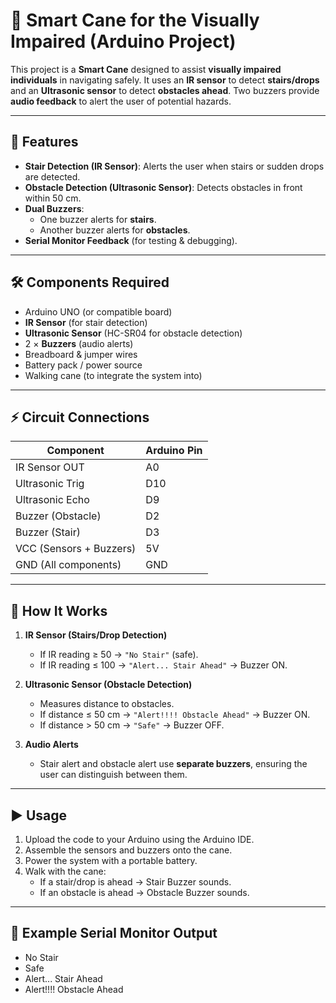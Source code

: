 # 🦯 Smart Cane for the Visually Impaired (Arduino Project)

This project is a **Smart Cane** designed to assist **visually impaired individuals** in navigating safely. It uses an **IR sensor** to detect **stairs/drops** and an **Ultrasonic sensor** to detect **obstacles ahead**. Two buzzers provide **audio feedback** to alert the user of potential hazards.

---

## 🚀 Features
- **Stair Detection (IR Sensor)**: Alerts the user when stairs or sudden drops are detected.  
- **Obstacle Detection (Ultrasonic Sensor)**: Detects obstacles in front within 50 cm.  
- **Dual Buzzers**:  
  - One buzzer alerts for **stairs**.  
  - Another buzzer alerts for **obstacles**.  
- **Serial Monitor Feedback** (for testing & debugging).  

---

## 🛠️ Components Required
- Arduino UNO (or compatible board)  
- **IR Sensor** (for stair detection)  
- **Ultrasonic Sensor** (HC-SR04 for obstacle detection)  
- 2 × **Buzzers** (audio alerts)  
- Breadboard & jumper wires  
- Battery pack / power source  
- Walking cane (to integrate the system into)  

---

## ⚡ Circuit Connections
| Component              | Arduino Pin |
|------------------------|-------------|
| IR Sensor OUT          | A0          |
| Ultrasonic Trig        | D10         |
| Ultrasonic Echo        | D9          |
| Buzzer (Obstacle)      | D2          |
| Buzzer (Stair)         | D3          |
| VCC (Sensors + Buzzers)| 5V          |
| GND (All components)   | GND         |

---

## 📜 How It Works
1. **IR Sensor (Stairs/Drop Detection)**  
   - If IR reading ≥ 50 → `"No Stair"` (safe).  
   - If IR reading ≤ 100 → `"Alert... Stair Ahead"` → Buzzer ON.  

2. **Ultrasonic Sensor (Obstacle Detection)**  
   - Measures distance to obstacles.  
   - If distance ≤ 50 cm → `"Alert!!!! Obstacle Ahead"` → Buzzer ON.  
   - If distance > 50 cm → `"Safe"` → Buzzer OFF.  

3. **Audio Alerts**  
   - Stair alert and obstacle alert use **separate buzzers**, ensuring the user can distinguish between them.  

---

## ▶️ Usage
1. Upload the code to your Arduino using the Arduino IDE.  
2. Assemble the sensors and buzzers onto the cane.  
3. Power the system with a portable battery.  
4. Walk with the cane:  
   - If a stair/drop is ahead → Stair Buzzer sounds.  
   - If an obstacle is ahead → Obstacle Buzzer sounds.  

---

## 📸 Example Serial Monitor Output
- No Stair
- Safe
- Alert... Stair Ahead
- Alert!!!! Obstacle Ahead
